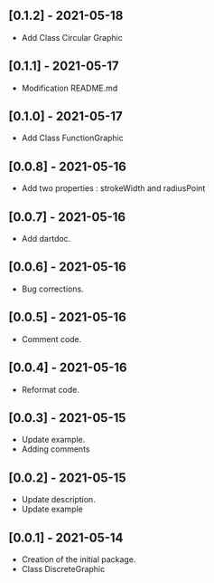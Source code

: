 ## [0.1.2] - 2021-05-18

* Add Class Circular Graphic

## [0.1.1] - 2021-05-17

* Modification README.md

## [0.1.0] - 2021-05-17

* Add Class FunctionGraphic

## [0.0.8] - 2021-05-16

* Add two properties : strokeWidth and radiusPoint

## [0.0.7] - 2021-05-16

* Add dartdoc.

## [0.0.6] - 2021-05-16

* Bug corrections.

## [0.0.5] - 2021-05-16

* Comment code.

## [0.0.4] - 2021-05-16

* Reformat code.

## [0.0.3] - 2021-05-15

* Update example.
* Adding comments

## [0.0.2] - 2021-05-15

* Update description.
* Update example

## [0.0.1] - 2021-05-14

* Creation of the initial package.
* Class DiscreteGraphic 
